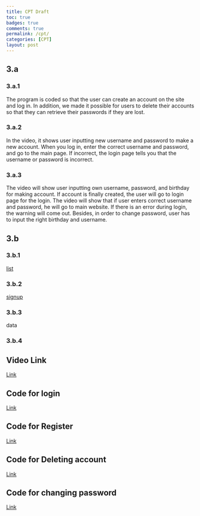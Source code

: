 ```yaml
---
title: CPT Draft
toc: true
badges: true
comments: true
permalink: /cpt/
categories: [CPT]
layout: post
---
```

## 3.a
### 3.a.1
The program is coded so that the user can create an account on the site and log in. In addition, we made it possible for users to delete their accounts so that they can retrieve their passwords if they are lost.
### 3.a.2
In the video, it shows user inputting new username and password to make a new account. When you log in, enter the correct username and password, and go to the main page. If incorrect, the login page tells you that the username or password is incorrect.
### 3.a.3
The video will show user inputting own username, password, and birthday for making account. If account is finally created, the user will go to login page for the login. The video will show that if user enters correct username and password, he will go to main website. If there is an error during login, the warning will come out. Besides, in order to change password, user has to input the right birthday and username. 
## 3.b
### 3.b.1
[list](../images/list_cpt.png)
### 3.b.2
[signup](../images/signup_cpt.png)
### 3.b.3
data
### 3.b.4

## Video Link
[Link]()
## Code for login
[Link](https://github.com/JakeWarren2414/dolphins2/blob/gh-pages/assets/js/login.js)
## Code for Register
[Link](https://github.com/JakeWarren2414/dolphins2/blob/gh-pages/assets/js/signup.js)
## Code for Deleting account
[Link](https://github.com/JakeWarren2414/dolphins2/blob/gh-pages/assets/js/delete.js)
## Code for changing password
[Link](https://github.com/JakeWarren2414/dolphins2/blob/gh-pages/assets/js/forgotpassword.js)